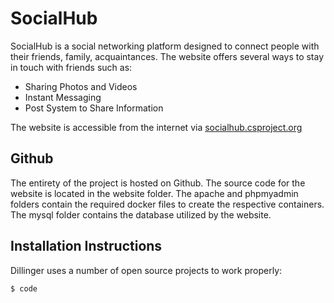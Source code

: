 # SocialHub
SocialHub is a social networking platform designed to connect people with their friends, family, acquaintances. The website offers several ways to stay in touch with friends such as:
- Sharing Photos and Videos
- Instant Messaging
- Post System to Share Information

The website is accessible from the internet via [socialhub.csproject.org](https://socialhub.csproject.org)

## Github
The entirety of the project is hosted on Github. The source code for the website is located in the website folder. The apache and phpmyadmin folders contain the required docker files to create the respective containers. The mysql folder contains the database utilized by the website.

## Installation Instructions

Dillinger uses a number of open source projects to work properly:

```sh
$ code
```
